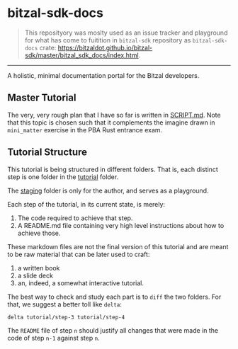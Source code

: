 # bitzal-sdk-docs

> This reposityory was moslty used as an issue tracker and playground for what has come to fuitition in `bitzal-sdk` repository as `bitzal-sdk-docs` crate: https://bitzaldot.github.io/bitzal-sdk/master/bitzal_sdk_docs/index.html.

--- 

A holistic, minimal documentation portal for the Bitzal developers.

## Master Tutorial

The very, very rough plan that I have so far is written in [SCRIPT.md](./SCRIPT.md). Note that this
topic is chosen such that it complements the imagine drawn in `mini_matter` exercise in the PBA
Rust entrance exam.

## Tutorial Structure

This tutorial is being structured in different folders. That is, each distinct step is one folder in
the [tutorial](./tutorial/) folder.

The [staging](./staging/) folder is only for the author, and serves as a playground.

Each step of the tutorial, in its current state, is merely:

1. The code required to achieve that step.
2. A README.md file containing very high level instructions about how to achieve those.

These markdown files are not the final version of this tutorial and are meant to be raw material
that can be later used to craft:

1. a written book
2. a slide deck
3. an, indeed, a somewhat interactive tutorial.


The best way to check and study each part is to `diff` the two folders. For that, we suggest a
better toll like `delta`:

```
delta tutorial/step-3 tutorial/step-4
```

The `README` file of step `n` should justify all changes that were made in the code of step `n-1`
against step `n`.
